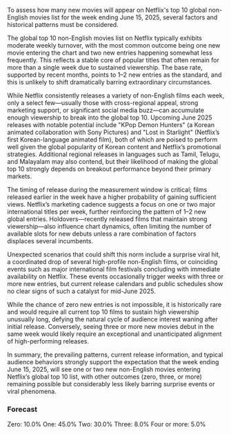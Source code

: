 To assess how many new movies will appear on Netflix's top 10 global non-English movies list for the week ending June 15, 2025, several factors and historical patterns must be considered.

The global top 10 non-English movies list on Netflix typically exhibits moderate weekly turnover, with the most common outcome being one new movie entering the chart and two new entries happening somewhat less frequently. This reflects a stable core of popular titles that often remain for more than a single week due to sustained viewership. The base rate, supported by recent months, points to 1–2 new entries as the standard, and this is unlikely to shift dramatically barring extraordinary circumstances.

While Netflix consistently releases a variety of non-English films each week, only a select few—usually those with cross-regional appeal, strong marketing support, or significant social media buzz—can accumulate enough viewership to break into the global top 10. Upcoming June 2025 releases with notable potential include "KPop Demon Hunters" (a Korean animated collaboration with Sony Pictures) and "Lost in Starlight" (Netflix’s first Korean-language animated film), both of which are poised to perform well given the global popularity of Korean content and Netflix’s promotional strategies. Additional regional releases in languages such as Tamil, Telugu, and Malayalam may also contend, but their likelihood of making the global top 10 strongly depends on breakout performance beyond their primary markets.

The timing of release during the measurement window is critical; films released earlier in the week have a higher probability of gaining sufficient views. Netflix’s marketing cadence suggests a focus on one or two major international titles per week, further reinforcing the pattern of 1–2 new global entries. Holdovers—recently released films that maintain strong viewership—also influence chart dynamics, often limiting the number of available slots for new debuts unless a rare combination of factors displaces several incumbents.

Unexpected scenarios that could shift this norm include a surprise viral hit, a coordinated drop of several high-profile non-English films, or coinciding events such as major international film festivals concluding with immediate availability on Netflix. These events occasionally trigger weeks with three or more new entries, but current release calendars and public schedules show no clear signs of such a catalyst for mid-June 2025.

While the chance of zero new entries is not impossible, it is historically rare and would require all current top 10 films to sustain high viewership unusually long, defying the natural cycle of audience interest waning after initial release. Conversely, seeing three or more new movies debut in the same week would likely require an exceptional and unanticipated alignment of high-performing releases.

In summary, the prevailing patterns, current release information, and typical audience behaviors strongly support the expectation that the week ending June 15, 2025, will see one or two new non-English movies entering Netflix’s global top 10 list, with other outcomes (zero, three, or more) remaining possible but considerably less likely barring surprise events or viral phenomena.

### Forecast

Zero: 10.0%
One: 45.0%
Two: 30.0%
Three: 8.0%
Four or more: 5.0%
